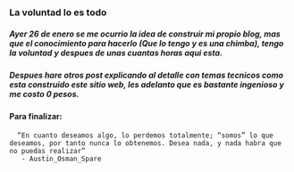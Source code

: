 ### La voluntad lo es todo
##### Ayer 26 de enero se me ocurrio la idea de construir mi propio blog, mas que el conocimiento para hacerlo (Que lo tengo y es una chimba), tengo la *voluntad* y despues de unas cuantas horas aqui esta.
##### Despues hare otros post explicando al detalle con temas tecnicos como esta construido este sitio web, les adelanto que es bastante ingenioso y me costo 0 pesos.
#### Para finalizar:
      “En cuanto deseamos algo, lo perdemos totalmente; “somos” lo que deseamos, por tanto nunca lo obtenemos. Desea nada, y nada habra que no puedas realizar”
       - Austin_Osman_Spare  
